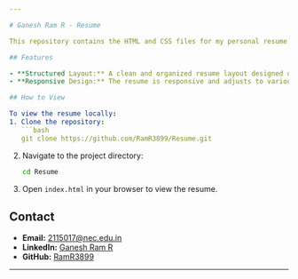 ```yaml
---

# Ganesh Ram R - Resume

This repository contains the HTML and CSS files for my personal resume. It provides an overview of my education, technical skills, projects, internships, and certifications.

## Features

- **Structured Layout:** A clean and organized resume layout designed using HTML and CSS.
- **Responsive Design:** The resume is responsive and adjusts to various screen sizes, ensuring accessibility on both desktop and mobile devices.

## How to View

To view the resume locally:
1. Clone the repository:
   ```bash
   git clone https://github.com/RamR3899/Resume.git
   ```
2. Navigate to the project directory:
   ```bash
   cd Resume
   ```
3. Open `index.html` in your browser to view the resume.

## Contact

- **Email:** [2115017@nec.edu.in](mailto:2115017@nec.edu.in)
- **LinkedIn:** [Ganesh Ram R](https://www.linkedin.com/in/ganesh-ram-r-0a2756229/)
- **GitHub:** [RamR3899](https://github.com/RamR3899)

---
```

